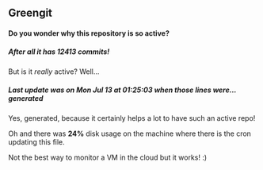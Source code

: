 ## Greengit

#### Do you wonder why this repository is so active?

##### After all it has 12413 commits!

But is it *really* active? Well...

##### Last update was on Mon Jul 13 at 01:25:03 when those lines were... generated

Yes, generated, because it certainly helps a lot to have such an active repo!

Oh and there was **24%** disk usage on the machine
where there is the cron updating this file.

Not the best way to monitor a VM in the cloud but it works! :)
